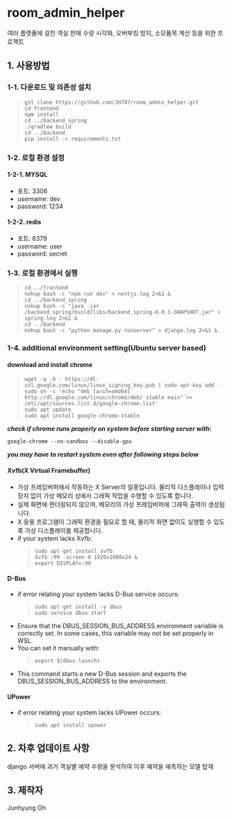 # room_admin_helper

여러 플랫폼에 걸친 객실 판매 수량 시각화, 오버부킹 방지, 소모품목 계산 등을 위한 프로젝트

## 1. 사용방법

### 1-1. 다운로드 및 의존성 설치

> ```
> git clone https://github.com/JH747/room_admin_helper.git
> cd frontend
> npm install
> cd ../backend_spring
> ./gradlew build
> cd ../backend
> pip install -r requirements.txt
> ```

### 1-2. 로컬 환경 설정

#### 1-2-1. MYSQL

- 포트: 3306
- username: dev
- password: 1234

#### 1-2-2. redis

- 포트: 6379
- username: user
- password: secret

### 1-3. 로컬 환경에서 실행

> ```
> cd ../frontend
> nohup bash -c "npm run dev" > nextjs.log 2>&1 &
> cd ../backend_spring
> nohup bash -c "java -jar /backend_spring/build/libs/backend_spring-0.0.1-SNAPSHOT.jar" > spring.log 2>&1 &
> cd ../backend
> nohup bash -c "python manage.py runserver" > django.log 2>&1 &
> ```

### 1-4. additional environment setting(Ubuntu server based)

#### download and install chrome

> ```
> wget -q -O - https://dl-ssl.google.com/linux/linux_signing_key.pub | sudo apt-key add -
> sudo sh -c 'echo "deb [arch=amd64] http://dl.google.com/linux/chrome/deb/ stable main" >> /etc/apt/sources.list.d/google-chrome.list'
> sudo apt update
> sudo apt install google-chrome-stable
> ```

**_check if chrome runs properly on system before starting server with:_**

```
google-chrome --no-sandbox --disable-gpu
```

**_you may have to restart system even after following steps below_**

#### Xvfb(X Virtual Framebuffer)

- 가상 프레임버퍼에서 작동하는 X Server의 일종입니다. 물리적 디스플레이나 입력 장치 없이 가상 메모리 상에서 그래픽 작업을 수행할 수 있도록 합니다.
- 실제 화면에 렌더링되지 않으며, 메모리의 가상 프레임버퍼에 그래픽 출력이 생성됩니다.
- X 응용 프로그램이 그래픽 환경을 필요로 할 때, 물리적 화면 없이도 실행할 수 있도록 가상 디스플레이를 제공합니다.
- if your system lacks Xvfb:
  > ```
  > sudo apt-get install xvfb
  > Xvfb :99 -screen 0 1920x1080x24 &
  > export DISPLAY=:99
  > ```

#### D-Bus

- if error relating your system lacks D-Bus service occurs:
  > ```
  > sudo apt-get install -y dbus
  > sudo service dbus start
  > ```
- Ensure that the DBUS_SESSION_BUS_ADDRESS environment variable is correctly set. In some cases, this variable may not be set properly in WSL.
- You can set it manually with:
  > ```
  > export $(dbus-launch)
  > ```
- This command starts a new D-Bus session and exports the DBUS_SESSION_BUS_ADDRESS to the environment.

#### UPower

- if error relating your system lacks UPower occurs:
  > ```
  > sudo apt install upower
  > ```

## 2. 차후 업데이트 사항

django 서버에 과거 객실별 예약 수량을 분석하여 이후 예약을 예측하는 모델 탑재

## 3. 제작자

Junhyung Oh
